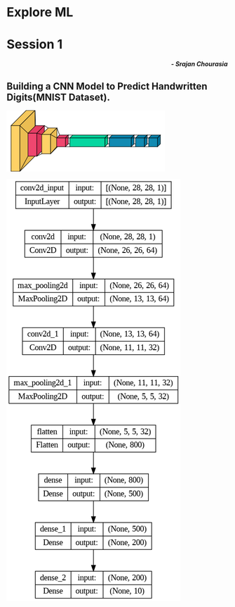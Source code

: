 # Explore ML
# Session 1

<p align=right>
<strong><I>
- Srajan Chourasia
</I></strong>
</p>

## Building a CNN Model to Predict Handwritten Digits(MNIST Dataset).

![3D_model_plot](https://github.com/DSC-IIT-GOA/Explore-ML/blob/main/Session%201/model_3d_plot.png)

![model_plot](https://github.com/DSC-IIT-GOA/Explore-ML/blob/main/Session%201/model_plot.png) 
